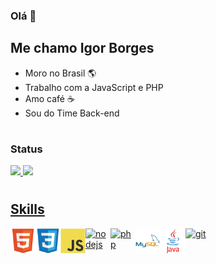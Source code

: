 ### Olá 👋
## Me chamo Igor Borges

* Moro no Brasil 🌎
* Trabalho com a JavaScript e PHP
* Amo café ☕
* Sou do Time Back-end 
#

### Status 
<div>
  <a href="https://beacons.ai/igorios">
  <img height="180em" src="https://github-readme-stats.vercel.app/api?username=igorios&show_icons=true&theme=nightowl&include_all_commits=true&count_private=true" />
  <img height="180em" src="https://github-readme-stats.vercel.app/api/top-langs/?username=igorios&layout=compact&langs_count=16&theme=nightowl" />
</div>
  
 #
  
 ## Skills
 <div style="display:flex">
  <img src="https://raw.githubusercontent.com/devicons/devicon/master/icons/html5/html5-original.svg" alt="html5" width="40" height="40" /> 
  <img src="https://raw.githubusercontent.com/devicons/devicon/master/icons/css3/css3-original.svg" alt="css3" width="40" height="40"  />
  <img src="https://raw.githubusercontent.com/devicons/devicon/master/icons/javascript/javascript-original.svg" alt="javascript" width="40" height="40" />
  <img src="https://cdn.jsdelivr.net/gh/devicons/devicon/icons/nodejs/nodejs-original.svg" alt="nodejs" width="40" height="40" />
  <img src="https://cdn.jsdelivr.net/gh/devicons/devicon/icons/php/php-original.svg" alt="php" width="40" height="40" />
  <img src="https://raw.githubusercontent.com/devicons/devicon/master/icons/mysql/mysql-original-wordmark.svg" alt="mysql" width="40" height="40"  />
  <img src="https://raw.githubusercontent.com/devicons/devicon/master/icons/java/java-original-wordmark.svg" alt="java" width="40" height="40"" />
  <img src="https://cdn.jsdelivr.net/gh/devicons/devicon/icons/git/git-original.svg" alt="git" width="40" height="40" /> 
</div>


